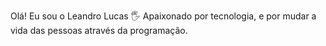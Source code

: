Olá! Eu sou o Leandro Lucas 🖐️
Apaixonado por tecnologia, e por mudar a vida das pessoas através da programação.
